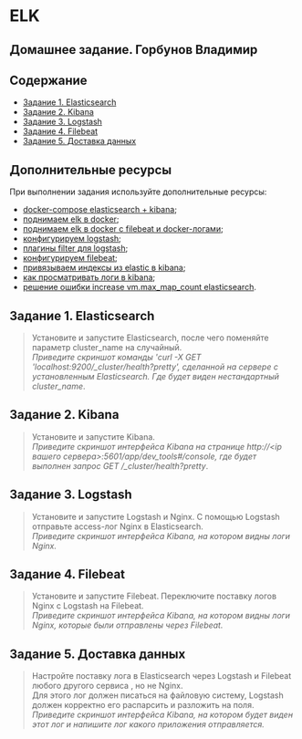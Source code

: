 # ELK
## Домашнее задание. Горбунов Владимир

## Содержание

- [Задание 1. Elasticsearch](#Задание-1-Elasticsearch)
- [Задание 2. Kibana](#Задание-2-Kibana)  
- [Задание 3. Logstash](#Задание-3-Logstash) 
- [Задание 4. Filebeat](#Задание-4-Filebeat)  
- [Задание 5. Доставка данных](#Задание-5-Доставка-данных)  


## Дополнительные ресурсы
При выполнении задания используйте дополнительные ресурсы:
- [docker-compose elasticsearch + kibana](11-03/docker-compose.yaml);
- [поднимаем elk в docker](https://www.elastic.co/guide/en/elasticsearch/reference/7.17/docker.html);
- [поднимаем elk в docker с filebeat и docker-логами](https://www.sarulabs.com/post/5/2019-08-12/sending-docker-logs-to-elasticsearch-and-kibana-with-filebeat.html);
- [конфигурируем logstash](https://www.elastic.co/guide/en/logstash/7.17/configuration.html);
- [плагины filter для logstash](https://www.elastic.co/guide/en/logstash/current/filter-plugins.html);
- [конфигурируем filebeat](https://www.elastic.co/guide/en/beats/libbeat/5.3/config-file-format.html);
- [привязываем индексы из elastic в kibana](https://www.elastic.co/guide/en/kibana/7.17/index-patterns.html);
- [как просматривать логи в kibana](https://www.elastic.co/guide/en/kibana/current/discover.html);
- [решение ошибки increase vm.max_map_count elasticsearch](https://stackoverflow.com/questions/42889241/how-to-increase-vm-max-map-count).

## Задание 1. Elasticsearch
> Установите и запустите Elasticsearch, после чего поменяйте параметр cluster_name на случайный.   
*Приведите скриншот команды 'curl -X GET 'localhost:9200/_cluster/health?pretty', сделанной на сервере с установленным Elasticsearch. Где будет виден нестандартный cluster_name*.

## Задание 2. Kibana
> Установите и запустите Kibana.  
*Приведите скриншот интерфейса Kibana на странице http://<ip вашего сервера>:5601/app/dev_tools#/console, где будет выполнен запрос GET /_cluster/health?pretty*.

## Задание 3. Logstash
> Установите и запустите Logstash и Nginx. С помощью Logstash отправьте access-лог Nginx в Elasticsearch.  
*Приведите скриншот интерфейса Kibana, на котором видны логи Nginx.*

## Задание 4. Filebeat
> Установите и запустите Filebeat. Переключите поставку логов Nginx с Logstash на Filebeat.  
*Приведите скриншот интерфейса Kibana, на котором видны логи Nginx, которые были отправлены через Filebeat.*

## Задание 5. Доставка данных 
>Настройте поставку лога в Elasticsearch через Logstash и Filebeat любого другого сервиса , но не Nginx.  
Для этого лог должен писаться на файловую систему, Logstash должен корректно его распарсить и разложить на поля.   
*Приведите скриншот интерфейса Kibana, на котором будет виден этот лог и напишите лог какого приложения отправляется.*